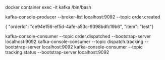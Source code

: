 docker container exec -it kafka /bin/bash

kafka-console-producer --broker-list localhost:9092 --topic order.created

{ "orderId": "ce94e156-ef5d-4afe-a53c-9398bdfc19b6", "item": "test"}


kafka-console-consumer --topic order.dispatched --bootstrap-server localhost:9092
kafka-console-consumer --topic dispatch.tracking --bootstrap-server localhost:9092
kafka-console-consumer --topic tracking.status --bootstrap-server localhost:9092


